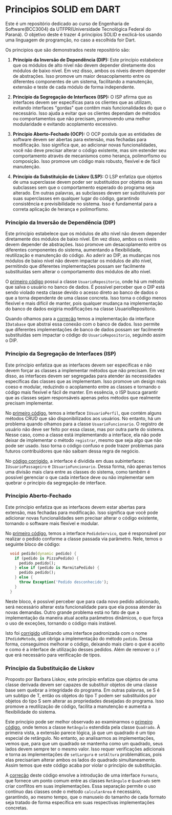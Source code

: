 # Principios SOLID em DART

Este é um repositório dedicado ao curso de Engenharia de Software(BCC3004) da UTFPR(Universidade Tecnológica Federal do Paraná).
O objetivo deste é trazer 4 principíos SOLID e exclicá-los usando uma linguagem de programção, no caso a escolhida foir Dart.

Os principios que são demonstrados neste repositório são:

1. **Princípio da Inversão de Dependência (DIP):** Este princípio estabelece que os módulos de alto nível não devem depender diretamente dos módulos de baixo nível. Em vez disso, ambos os níveis devem depender de abstrações. Isso promove um maior desacoplamento entre os diferentes componentes de um sistema, facilitando a manutenção, extensão e teste de cada módulo de forma independente.

2. **Princípio da Segregação de Interfaces (ISP):** O ISP afirma que as interfaces devem ser específicas para os clientes que as utilizam, evitando interfaces "gordas" que contêm mais funcionalidades do que o necessário. Isso ajuda a evitar que os clientes dependam de métodos ou comportamentos que não precisam, promovendo uma melhor modularidade e evitando acoplamento excessivo.

3. **Princípio Aberto-Fechado (OCP):** O OCP postula que as entidades de software devem ser abertas para extensão, mas fechadas para modificação. Isso significa que, ao adicionar novas funcionalidades, você não deve precisar alterar o código existente, mas sim estender seu comportamento através de mecanismos como herança, polimorfismo ou composição. Isso promove um código mais robusto, flexível e de fácil manutenção.

4. **Princípio da Substituição de Liskov (LSP):** O LSP enfatiza que objetos de uma superclasse devem poder ser substituídos por objetos de suas subclasses sem que o comportamento esperado do programa seja alterado. Em outras palavras, as subclasses devem ser substituíveis por suas superclasses em qualquer lugar do código, garantindo consistência e previsibilidade no sistema. Isso é fundamental para a correta aplicação de herança e polimorfismo.

### Princípio da Inversão de Dependência (DIP)

Este princípio estabelece que os módulos de alto nível não devem depender diretamente dos módulos de baixo nível. Em vez disso, ambos os níveis devem depender de abstrações. Isso promove um desacoplamento entre os diferentes componentes do sistema, aumentando a flexibilidade, reutilização e manutenção do código. Ao aderir ao DIP, as mudanças nos módulos de baixo nível não devem impactar os módulos de alto nível, permitindo que diferentes implementações possam ser facilmente substituídas sem alterar o comportamento dos módulos de alto nível.

O [primeiro código](dependency-inversion/wrong.dart) possui a classe `UsuarioRepositorio`, onde há um método que salva o usuário no banco de dados. É possível perceber que o DIP está sendo violado nesta classe devido o acesso direto ao banco de dados o que a torna dependente de uma classe concreta. Isso torna o código menos flexível e mais difícil de manter, pois qualquer mudança na implementação do banco de dados exigiria modificações na classe UsuarioRepositorio.

Quando olhamos para a [correção](dependency-inversion/correct.dart) temos a implementação da interface `IDatabase` que abstrai essa conexão com o banco de dados. Isso permite que diferentes implementações de banco de dados possam ser facilmente substituídas sem impactar o código do `UsuarioRepositorio`, seguindo assim o DIP.

### Princípio da Segregação de Interfaces (ISP)

Este princípio enfatiza que as interfaces devem ser específicas e não devem forçar as classes a implementar métodos que não precisam. Em vez disso, as interfaces devem ser segregadas para atender às necessidades específicas das classes que as implementam. Isso promove um design mais coeso e modular, reduzindo o acoplamento entre as classes e tornando o código mais flexível e fácil de manter. Em essência, o ISP busca garantir que as classes sejam responsáveis apenas pelos métodos que realmente precisam implementar.

No [primeiro código](interface-segregation/wrong.dart), temos a interface `IUsuarioPerfil`, que contém alguns métodos CRUD que são disponibilizados aos usuários. No entanto, há um problema quando olhamos para a classe `UsuarioFuncionario`. O registro de usuário não deve ser feito por essa classe, mas por outra parte do sistema. Nesse caso, como a classe está implementando a interface, ela não pode deixar de implementar o método `registrar`, mesmo que seja algo que não pode ser usado. Isso torna o código confuso e pode trazer problemas para futuros contribuidores que não saibam dessa regra de negócio.

No [código corrigido](interface-segregation/correct.dart), a interface é dividida em duas subinterfaces: `IUsuarioPassageiro` e `IUsuarioFuncionario`. Dessa forma, não apenas temos uma divisão mais clara entre as classes do sistema, como também é possível gerenciar o que cada interface deve ou não implementar sem quebrar o princípio da segregação de interface.

### Princípio Aberto-Fechado

Este princípio enfatiza que as interfaces devem estar abertas para extensão, mas fechadas para modificação. Isso significa que você pode adicionar novas funcionalidades sem precisar alterar o código existente, tornando o software mais flexível e modular.

No [primeiro código](open-closed/wrong.dart), temos a interface `PedidoServico`, que é responsável por realizar o pedido conforme a classe passada via parâmetro. Nele, temos o seguinte bloco de código:


```dart
  void pedido(dynamic pedido) {
    if (pedido is PizzaPedido) {
      pedido.pedido();
    } else if (pedido is MarmitaPedido) {
      pedido.pedido();
    } else {
      throw Exception('Pedido desconhecido');
    }
  }
```

Neste bloco, é possível perceber que para cada novo pedido adicionado, será necessário alterar esta funcionalidade para que ela possa atender às novas demandas. Outro grande problema está no fato de que a implementação da maneira atual aceita parâmetros dinâmicos, o que força o uso de exceções, tornando o código mais instável.

Isto foi [corrigido](interface-segregation/correct.dart) utilizando uma interface padronizada com o nome `IPedidoMetodo`, que obriga a implementação do método `pedido`. Dessa forma, conseguimos melhorar o código, deixando mais claro o que é aceito e como é a interface de utilização desses pedidos. Além de remover o `if` que erá necessário para verificação de tipos.

### Princípio da Substituição de Liskov

Proposto por Barbara Liskov, este princípio enfatiza que objetos de uma classe derivada devem ser capazes de substituir objetos de uma classe base sem quebrar a integridade do programa. Em outras palavras, se S é um subtipo de T, então os objetos do tipo T podem ser substituídos por objetos do tipo S sem alterar as propriedades desejadas do programa. Isso promove a reutilização de código, facilita a manutenção e aumenta a flexibilidade do sistema.


Este princípio pode ser melhor observado ao examinarmos o [primeiro código](/liskov/wrong.dart), onde temos a classe `Retângulo` estendida pela classe `Quadrado`. À primeira vista, a extensão parece lógica, já que um quadrado é um tipo especial de retângulo. No entanto, ao analisarmos as implementações, vemos que, para que um quadrado se mantenha como um quadrado, seus lados devem sempre ter o mesmo valor. Isso requer verificações adicionais e torna as implementações de `setLargura` e `setAltura` problemáticas, pois elas precisariam alterar ambos os lados do quadrado simultaneamente. Assim temos que este código acaba por violar o princípio de substituição.

A [correção](liskov/correct.dart) deste código envolve a introdução de uma interface `Formato`, que fornece um ponto comum entre as classes `Retângulo` e `Quadrado` sem criar conflitos em suas implementações. Essa separação permite o uso contínuo das classes onde o método `calcularArea` é necessário, garantindo, ao mesmo tempo, que o manuseio do tamanho de cada formato seja tratado de forma específica em suas respectivas implementações concretas.